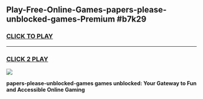
## Play-Free-Online-Games-papers-please-unblocked-games-Premium #b7k29
<h3>
<a href="https://premium.freeplayer.one?title=papers-please-unblocked-games&ref=8M">CLICK TO PLAY</a></h3>
<hr>

<h3>
<a href="https://premium.freeplayer.one?title=papers-please-unblocked-games&ref=8M">CLICK 2 PLAY</a>
  
</h3>

<a href="https://premium.freeplayer.one?title=papers-please-unblocked-games&ref=8M"><img src="https://clearcache.store/games.png"></a>


**papers-please-unblocked-games games unblocked: Your Gateway to Fun and Accessible Online Gaming**
